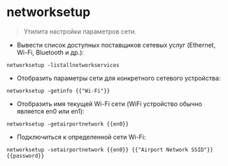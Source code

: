 # networksetup

> Утилита настройки параметров сети.

- Вывести список доступных поставщиков сетевых услуг (Ethernet, Wi-Fi, Bluetooth и др.):

`networksetup -listallnetworkservices`

- Отобразить параметры сети для конкретного сетевого устройства:

`networksetup -getinfo {{"Wi-Fi"}}`

- Отобразить имя текущей Wi-Fi сети (WiFi устройство обычно является en0 или en1):

`networksetup -getairportnetwork {{en0}}`

- Подключиться к определенной сети Wi-Fi:

`networksetup -setairportnetwork {{en0}} {{"Airport Network SSID"}} {{password}}`
